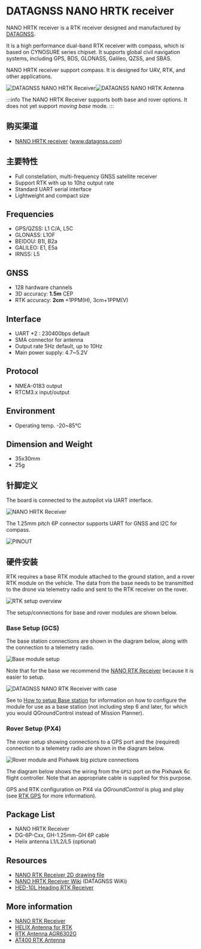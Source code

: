 # DATAGNSS NANO HRTK receiver

NANO HRTK receiver is a RTK receiver designed and manufactured by [DATAGNSS](https://www.datagnss.com/).

It is a high performance dual-band RTK receiver with compass, which is based on CYNOSURE series chipset.
It supports global civil navigation systems, including GPS, BDS, GLONASS, Galileo, QZSS, and SBAS.

NANO HRTK receiver support compass.
It is designed for UAV, RTK, and other applications.

![DATAGNSS NANO HRTK Receiver](../../assets/hardware/gps/datagnss_nano_hrtk/nano_hrtk_case.png)![DATAGNSS NANO HRTK Antenna](../../assets/hardware/gps/datagnss_nano_hrtk/nano_hrtk_antenna.png)

:::info
The NANO HRTK Receiver supports both base and rover options.
It does not yet support _moving base_ mode.
:::

## 购买渠道

- [NANO HRTK receiver](https://www.datagnss.com/collections/gnss-for-drone/products/nano-helix-rtk-receiver) (www.datagnss.com)

## 主要特性

- Full constellation, multi-frequency GNSS satellite receiver
- Support RTK with up to 10hz output rate
- Standard UART serial interface
- Lightweight and compact size

## Frequencies

- GPS/QZSS: L1 C/A, L5C
- GLONASS: L1OF
- BEIDOU: B1I, B2a
- GALILEO: E1, E5a
- IRNSS: L5

## GNSS

- 128 hardware channels
- 3D accuracy: **1.5m** CEP
- RTK accuracy: **2cm** +1PPM(H), 3cm+1PPM(V)

## Interface

- UART \*2 : 230400bps default
- SMA connector for antenna
- Output rate 5Hz default, up to 10Hz
- Main power supply: 4.7~5.2V

## Protocol

- NMEA-0183 output
- RTCM3.x input/output

## Environment

- Operating temp. -20~85°C

## Dimension and Weight

- 35x30mm
- 25g

## 针脚定义

The board is connected to the autopilot via UART interface.

![NANO HRTK Receiver](../../assets/hardware/gps/datagnss_nano_hrtk/nano_hrtk_rcv_line_drawing.png)

The 1.25mm pitch 6P connector supports UART for GNSS and I2C for compass.

![PINOUT](../../assets/hardware/gps/datagnss_nano_hrtk/helix_rtk_pinout.png)

## 硬件安装

RTK requires a base RTK module attached to the ground station, and a rover RTK module on the vehicle.
The data from the base needs to be transmitted to the drone via telemetry radio and sent to the RTK receiver on the rover.

![RTK setup overview](../../assets/hardware/gps/datagnss_nano_hrtk/setup_overview.png)

The setup/connections for base and rover modules are shown below.

### Base Setup (GCS)

The base station connections are shown in the diagram below, along with the connection to a telemetry radio.

![Base module setup](../../assets/hardware/gps/datagnss_gem1305/base_gnss_setup.png)

Note that for the base we recommend the [NANO RTK Receiver](https://www.datagnss.com/collections/gnss-for-drone/products/multi-band-rtk-receiver-package) because it is easier to setup.

![DATAGNSS NANO RTK Receiver with case](../../assets/hardware/gps/datagnss_gem1305/nano_rtk_with_case.png)

See to [How to setup Base station](https://wiki.datagnss.com/index.php/GEM1305-autopilot#Base_station_setup) for information on how to configure the module for use as a base station (not including step 6 and later, for which you would QGroundControl instead of Mission Planner).

### Rover Setup (PX4)

The rover setup showing connections to a GPS port and the (required) connection to a telemetry radio are shown in the diagram below.

![Rover module and Pixhawk big picture connections](../../assets/hardware/gps/datagnss_nano_hrtk/rover_gnss_setup.png)

The diagram below shows the wiring from the `GPS2` port on the Pixhawk 6c flight controller.
Note that an appropriate cable is supplied for this purpose.

GPS and RTK configuration on PX4 via _QGroundControl_ is plug and play (see [RTK GPS](../gps_compass/rtk_gps.md) for more information).

## Package List

- NANO HRTK Receiver
- DG-6P-Cxx, GH-1.25mm-GH 6P cable
- Helix antenna L1/L2/L5 (optional)

## Resources

- [NANO RTK Receiver 2D drawing file](https://wiki.datagnss.com/images/3/31/EVK-DG-1206_V.2.0.pdf)
- [NANO HRTK Receiver Wiki](https://docs.datagnss.com/gnss/rtk_receiver/NANO/nano-helix-rtk/) (DATAGNSS WiKi)
- [HED-10L Heading RTK Receiver](https://docs.datagnss.com/gnss/rtk_receiver/HED-10L/)

## More information

- [NANO RTK Receiver](https://docs.datagnss.com/gnss/rtk_receiver/NANO/nano-rtk-receiver)
- [HELIX Antenna for RTK](https://www.datagnss.com/collections/rtk-antenna/products/smart-helix-antenna)
- [RTK Antenna AGR6302G](https://www.datagnss.com/collections/rtk-antenna/products/antenna-agr6302g)
- [AT400 RTK Antenna](https://www.datagnss.com/collections/rtk-antenna/products/at400-multi-band-antenna-for-rtk)
